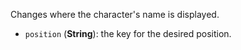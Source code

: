 Changes where the character's name is displayed.

* `position` (**String**): the key for the desired position.
